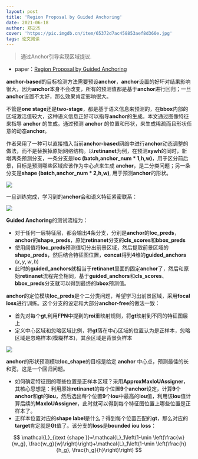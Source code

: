 ```yaml
---
layout: post
title: 'Region Proposal by Guided Anchoring'
date: 2021-06-18
author: 郑之杰
cover: 'https://pic.imgdb.cn/item/65372d7ac458853aef8d360e.jpg'
tags: 论文阅读
---
```


> 通过Anchor引导实现区域提议.

- paper：[Region Proposal by Guided Anchoring](https://arxiv.org/abs/1901.03278)

**anchor-based**的目标检测方法需要预设**anchor**，**anchor**设置的好坏对结果影响很大，因为**anchor**本身不会改变，所有的预测值都是基于**anchor**进行回归；一旦**anchor**设置不太好，那么效果肯定影响很大。

不管是**one stage**还是**two-stage**，都是基于语义信息来预测的，在**bbox**内部的区域激活值较大，这种语义信息正好可以指导**anchor**的生成。本文通过图像特征来指导 **anchor** 的生成。通过预测 **anchor** 的位置和形状，来生成稀疏而且形状任意的动态**anchor**。

作者采用了一种可以直接插入当前**anchor-based**网络中进行**anchor**动态调整的做法，而不是替换掉原始网络结构。以**retinanet**为例，在预测**xywh**的同时，新增两条预测分支，一条分支是**loc (batch,anchor_num * 1,h,w)**，用于区分前后景，目标是预测哪些区域应该作为中心点来生成 **anchor**，是二分类问题；另一条分支是**shape (batch,anchor_num * 2,h,w)**, 用于预测**anchor**的形状。

![](https://pic.imgdb.cn/item/65378c74c458853aef90bc41.jpg)

一旦训练完成，学习到的**anchor**会和语义特征紧密联系：

![](https://pic.imgdb.cn/item/65378c9dc458853aef9119c6.jpg)

**Guided Anchoring**的测试流程为：
- 对于任何一层特征层，都会输出**4**条分支，分别是**anchor**的**loc_preds**，**anchor**的**shape_preds**，原始**retinanet**分支的**cls_scores**和**bbox_preds**
- 使用阈值将**loc_preds**预测值切分出前景区域，然后提取前景区域的**shape_preds**，然后结合特征图位置，**concat**得到**4**维的**guided_anchors** $(x,y,w,h)$
- 此时的**guided_anchors**就相当于**retinanet**里面的固定**anchor**了，然后和原始**retinanet**流程完全相同，基于**guided_anchors**和**cls_scores**、**bbox_preds**分支就可以得到最终的**bbox**预测值。

**anchor**的定位模块**loc_preds**是个二分类问题，希望学习出前景区域，采用**focal loss**进行训练。这个分支的设定和大部分**anchor-free**的做法一致：
- 首先对每个**gt**,利用**FPN**中提到的**roi**重映射规则，将**gt**映射到不同的特征图层上
- 定义中心区域和忽略区域比例，将**gt**落在中心区域的位置认为是正样本，忽略区域是忽略样本(模糊样本)，其余区域是背景负样本

![](https://pic.imgdb.cn/item/65378dc6c458853aef93bbf2.jpg)

**anchor**的形状预测模块**loc_shape**的目标是给定 **anchor** 中心点，预测最佳的长和宽，这是一个回归问题。
- 如何确定特征图的哪些位置是正样本区域？采用**ApproxMaxIoUAssigner**，其核心思想是：利用原始**retinanet**的每个位置**9**个**anchor**设定，计算**9**个**anchor**和**gt**的**iou**，然后选出每个位置**9**个**iou**中最高的**iou**值，利用该**iou**值计算后续的**MaxIoUAssigner**，此时就可以得到每个特征图位置上哪些位置是正样本了。
- 正样本位置对应的**shape label**是什么？得到每个位置匹配的**gt**，那么对应的**target**肯定就是**Gt**值了。该分支的**loss**是**bounded iou loss**：

$$
\mathcal{L}_{\text {shape }}=\mathcal{L}_1\left(1-\min \left(\frac{w}{w_g}, \frac{w_g}{w}\right)\right)+\mathcal{L}_1\left(1-\min \left(\frac{h}{h_g}, \frac{h_g}{h}\right)\right)
$$
